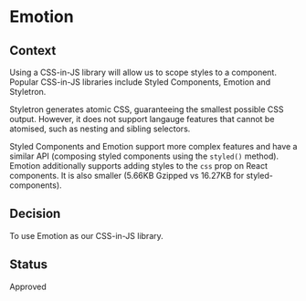 # Emotion

## Context

Using a CSS-in-JS library will allow us to scope styles to a component. Popular CSS-in-JS libraries include Styled Components, Emotion and Styletron.

Styletron generates atomic CSS, guaranteeing the smallest possible CSS output. However, it does not support langauge features that cannot be atomised, such as nesting and sibling selectors.

Styled Components and Emotion support more complex features and have a similar API (composing styled components using the `styled()` method). Emotion additionally supports adding styles to the `css` prop on React components. It is also smaller (5.66KB Gzipped vs 16.27KB for styled-components).

## Decision

To use Emotion as our CSS-in-JS library.

## Status

Approved
